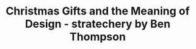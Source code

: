 ---
categories: all_articles
provider_display: "stratechery.com"
provider_name: "stratechery.com"
favicon_url: http://2yj23r14cytosbxol4cavq337g.wpengine.netdna-cdn.com/wp-content/themes/stratechery/images/IE/favicon.ico
title: "Christmas Gifts and the Meaning of Design - stratechery by Ben Thompson"
published: 2014-12-28
source: http://stratechery.com/2014/christmas-gifts-meaning-design-2/
thumbnail: http://stratechery.com/wp-content/uploads/2013/12/Screenshot-2013-12-26-at-11.40.54-PM-600x287.png
---